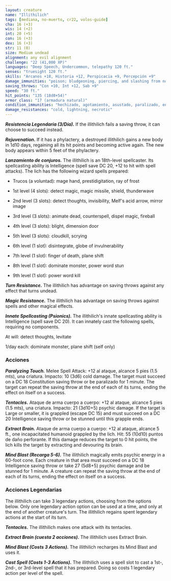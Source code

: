 ```yaml
---
layout: creature
name: "Illithilich"
tags: [mediana, no-muerto, cr22, volos-guide]
cha: 16 (+3)
wis: 14 (+2)
int: 20 (+5)
con: 16 (+3)
dex: 16 (+3)
str: 11 (0)
size: Medium undead
alignment: any evil alignment
challenge: "22 (41,000 XP)"
languages: "Deep Speech, Undercommon, telepathy 120 ft."
senses: "truesight 120 ft."
skills: "Arcanos +18, Historia +12, Perspicacia +9, Percepción +9"
damage_immunities: "poison; bludgeoning, piercing, and slashing from nonmagical weapons"
saving_throws: "Con +10, Int +12, Sab +9"
speed: "30 ft."
hit_points: "135 (18d8+54)"
armor_class: "17 (armadura natural)"
condition_immunities: "hechizado, agotamiento, asustado, paralizado, envenenado"
damage_resistances: "cold, lightning, necrotic"
---
```


***Resistencia Legendaria (3/Día).*** If the illithilich fails a saving throw, it can choose to succeed instead.

***Rejuvenation.*** If it has a phylactery, a destroyed illithilich gains a new body in 1d10 days, regaining all its hit points and becoming active again. The new body appears within 5 feet of the phylactery.

***Lanzamiento de conjuros.*** The illithilich is an 18th-level spellcaster. Its spellcasting ability is Intelligence (spell save DC 20, +12 to hit with spell attacks). The lich has the following wizard spells prepared:

* Trucos (a voluntad): mage hand, prestidigitation, ray of frost

* 1st level (4 slots): detect magic, magic missile, shield, thunderwave

* 2nd level (3 slots): detect thoughts, invisibility, Melf's acid arrow, mirror image

* 3rd level (3 slots): animate dead, counterspell, dispel magic, fireball

* 4th level (3 slots): blight, dimension door

* 5th level (3 slots): cloudkill, scrying

* 6th level (1 slot): disintegrate, globe of invulnerability

* 7th level (1 slot): finger of death, plane shift

* 8th level (1 slot): dominate monster, power word stun

* 9th level (1 slot): power word kill

***Turn Resistance.*** The illithilich has advantage on saving throws against any effect that turns undead.

***Magic Resistance.*** The illithilich has advantage on saving throws against spells and other magical effects.

***Innate Spellcasting (Psionics).*** The illithilich's innate spellcasting ability is Intelligence (spell save DC 20). It can innately cast the following spells, requiring no components.

At will: detect thoughts, levitate

1/day each: dominate monster, plane shift (self only)

### Acciones

***Paralyzing Touch.*** Melee Spell Attack: +12 al ataque, alcance 5 pies (1.5 mts), una criatura. Impacto: 10 (3d6) cold damage. The target must succeed on a DC 18 Constitution saving throw or be paralizado for 1 minute. The target can repeat the saving throw at the end of each of its turns, ending the effect on itself on a success.



***Tentacles.*** Ataque de arma cuerpo a cuerpo: +12 al ataque, alcance 5 pies (1.5 mts), una criatura. Impacto: 21 (3d10+5) psychic damage. If the target is Large or smaller, it is grappled (escape DC 15) and must succeed on a DC 20 Intelligence saving throw or be stunned until this grapple ends.

***Extract Brain.*** Ataque de arma cuerpo a cuerpo: +12 al ataque, alcance 5 ft., one incapacitated humanoid grappled by the lich. Hit: 55 (10d10) puntos de daño perforante. If this damage reduces the target to 0 hit points, the lich kills the target by extracting and devouring its brain.

***Mind Blast (Recarga 5-6).*** The illithilich magically emits psychic energy in a 60-foot cone. Each creature in that area must succeed on a DC 18 Intelligence saving throw or take 27 (5d8+5) psychic damage and be stunned for 1 minute. A creature can repeat the saving throw at the end of each of its turns, ending the effect on itself on a success.

### Acciones Legendarias

The illithilich can take 3 legendary actions, choosing from the options below. Only one legendary action option can be used at a time, and only at the end of another creature's turn. The illithilich regains spent legendary actions at the start of its turn.

***Tentacles.*** The illithilich makes one attack with its tentacles.

***Extract Brain (cuesta 2 acciones).*** The illithilich uses Extract Brain.

***Mind Blast (Costs 3 Actions).*** The illithilich recharges its Mind Blast and uses it.

***Cast Spell (Costs 1-3 Actions).*** The illithilich uses a spell slot to cast a 1st-, 2nd-, or 3rd-level spell that it has prepared. Doing so costs 1 legendary action per level of the spell.